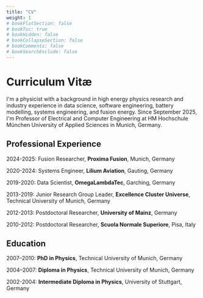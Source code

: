 ```yaml
---
title: "CV"
weight: 1
# bookFlatSection: false
# bookToc: true
# bookHidden: false
# bookCollapseSection: false
# bookComments: false
# bookSearchExclude: false
---
```


# Curriculum Vitæ

I'm a physicist with a background in high energy physics research and industry experience in data science, software engineering, battery modelling, systems engineering, and fusion energy. Since September 2025, I'm Professor of Electrical and Computer Engineering at HM Hochschule München University of Applied Sciences in Munich, Germany.


## Professional Experience

2024-2025: Fusion Researcher, **Proxima Fusion**, Munich, Germany

2020-2024: Systems Engineer, **Lilium Aviation**, Gauting, Germany

2019-2020: Data Scientist, **OmegaLambdaTec**, Garching, Germany

2013-2019: Junior Research Group Leader, **Excellence Cluster Universe**, Technical University of Munich, Germany

2012-2013: Postdoctoral Researcher, **University of Mainz**, Germany

2010-2012: Postdoctoral Researcher, **Scuola Normale Superiore**, Pisa, Italy

## Education

2007–2010: **PhD in Physics**, Technical University of Munich, Germany

2004–2007: **Diploma in Physics**, Technical University of Munich, Germany

2002-2004: **Intermediate Diploma in Physics**, University of Stuttgart, Germany